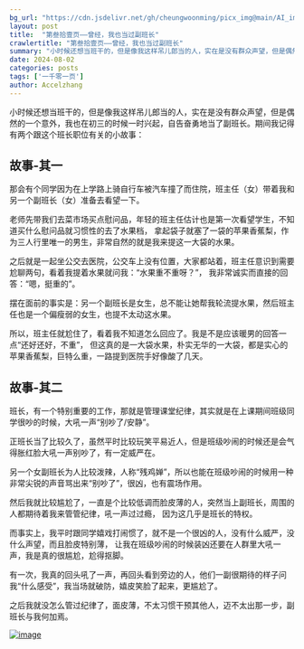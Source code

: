 ```yaml
---
bg_url: "https://cdn.jsdelivr.net/gh/cheungwoonming/picx_img@main/AI_img2/image-001.jpg"
layout: post
title:  "第叁拾壹页——曾经，我也当过副班长"
crawlertitle: "第叁拾壹页——曾经，我也当过副班长"
summary: "小时候还想当班干的，但是像我这样吊儿郎当的人，实在是没有群众声望，但是偶然的一个意外，我也在初三的时候一时兴起，自告奋勇地当了副班长..."
date: 2024-08-02
categories: posts
tags: ['一千零一页']
author: Accelzhang
---
```


小时候还想当班干的，但是像我这样吊儿郎当的人，实在是没有群众声望，但是偶然的一个意外，我也在初三的时候一时兴起，自告奋勇地当了副班长。期间我记得有两个跟这个班长职位有关的小故事：

## 故事-其一
那会有个同学因为在上学路上骑自行车被汽车撞了而住院，班主任（女）带着我和另一个副班长（女）准备去看望一下。

老师先带我们去菜市场买点慰问品，年轻的班主任估计也是第一次看望学生，不知道买什么慰问品就习惯性的去了水果档，
拿起袋子就塞了一袋的苹果香蕉梨，作为三人行里唯一的男生，非常自然的就是我来提这一大袋的水果。

之后就是一起坐公交去医院，公交车上没有位置，大家都站着，班主任意识到需要尬聊两句，看着我提着水果就问我：“水果重不重呀？”，
我非常诚实而直接的回答：“嗯，挺重的”。

摆在面前的事实是：另一个副班长是女生，总不能让她帮我轮流提水果，然后班主任也是一个偏瘦弱的女生，也提不太动这水果。

所以，班主任就尬住了，看着我不知道怎么回应了。我是不是应该暖男的回答一点“还好还好，不重”，
但这真的是一大袋水果，朴实无华的一大袋，都是实心的苹果香蕉梨，巨特么重，一路提到医院手好像酸了几天。

## 故事-其二

班长，有一个特别重要的工作，那就是管理课堂纪律，其实就是在上课期间班级同学很吵的时候，大吼一声“别吵了/安静”。

正班长当了比较久了，虽然平时比较玩笑平易近人，但是班级吵闹的时候还是会气得胀红脸大吼一声别吵了，有一定威严在。

另一个女副班长为人比较泼辣，人称“残鸡婵”，所以也能在班级吵闹的时候用一种非常尖锐的声音骂出来“别吵了”，很凶，也有震场作用。

然后我就比较尴尬了，一直是个比较低调而脸皮薄的人，突然当上副班长，周围的人都期待着我来管管纪律，吼一声过过瘾，
因为这几乎是班长的特权。

而事实上，我平时跟同学嬉戏打闹惯了，就不是一个很凶的人，没有什么威严，没什么声望，而且脸皮特别薄，
让我在班级吵闹的时候装凶还要在人群里大吼一声，我是真的很尴尬，尬得抠脚。

有一次，我真的回头吼了一声，再回头看到旁边的人，他们一副很期待的样子问我“什么感受”，我当场就破防，嬉皮笑脸了起来，更尴尬了。

之后我就没怎么管过纪律了，面皮薄，不太习惯干预其他人，迈不太出那一步，副班长与我何加焉。

[![image](https://cdn.jsdelivr.net/gh/cheungwoonming/picx_img@main/AI_img2/image-001.jpg)](https://cdn.jsdelivr.net/gh/cheungwoonming/picx_img@main/AI_img2/image-001.jpg)
